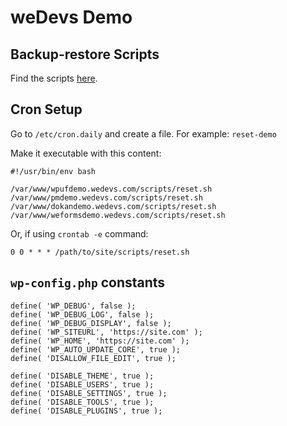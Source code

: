 # weDevs Demo

## Backup-restore Scripts

Find the scripts [here](https://bitbucket.org/wedevs/demo-reset/src/master/).

## Cron Setup

Go to `/etc/cron.daily` and create a file. For example: `reset-demo`

Make it executable with this content:

```
#!/usr/bin/env bash

/var/www/wpufdemo.wedevs.com/scripts/reset.sh
/var/www/pmdemo.wedevs.com/scripts/reset.sh
/var/www/dokandemo.wedevs.com/scripts/reset.sh
/var/www/weformsdemo.wedevs.com/scripts/reset.sh
```

Or, if using `crontab -e` command:

```
0 0 * * * /path/to/site/scripts/reset.sh
```

## `wp-config.php` constants

```
define( 'WP_DEBUG', false );
define( 'WP_DEBUG_LOG', false );
define( 'WP_DEBUG_DISPLAY', false );
define( 'WP_SITEURL', 'https://site.com' );
define( 'WP_HOME', 'https://site.com' );
define( 'WP_AUTO_UPDATE_CORE', true );
define( 'DISALLOW_FILE_EDIT', true );

define( 'DISABLE_THEME', true );
define( 'DISABLE_USERS', true );
define( 'DISABLE_SETTINGS', true );
define( 'DISABLE_TOOLS', true );
define( 'DISABLE_PLUGINS', true );
```
